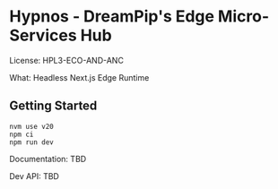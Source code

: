 # Hypnos - DreamPip's Edge Micro-Services Hub

License: HPL3-ECO-AND-ANC

What: Headless Next.js Edge Runtime

## Getting Started

```
nvm use v20
npm ci
npm run dev
```

Documentation: TBD

Dev API: TBD
